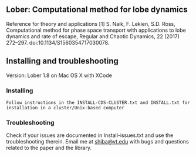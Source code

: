 ## Lober: Computational method for lobe dynamics

Reference for theory and applications
[1] S. Naik, F. Lekien, S.D. Ross, Computational method for phase space transport with applications to lobe dynamics and rate of escape, Regular and Chaotic Dynamics, 22 (2017) 272–297. doi:10.1134/S1560354717030078.

## Installing and troubleshooting
Version: Lober 1.8 on Mac OS X with XCode

### Installing
	Follow instructions in the INSTALL-CDS-CLUSTER.txt and INSTALL.txt for installation in a cluster/Unix-based computer
	
### Troubleshooting
  Check if your issues are documented in Install-issues.txt and use the troubleshooting therein.
  Email me at shiba@vt.edu with bugs and questions related to the paper and the library.




